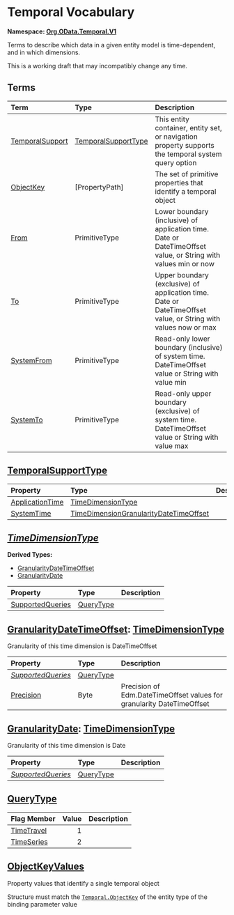 # Temporal Vocabulary
**Namespace: [Org.OData.Temporal.V1](Org.OData.Temporal.V1.xml)**

Terms to describe which data in a given entity model is time-dependent, and in which dimensions.

This is a working draft that may incompatibly change any time.


## Terms

Term|Type|Description
:---|:---|:----------
[TemporalSupport](Org.OData.Temporal.V1.xml#L75)|[TemporalSupportType](#TemporalSupportType)|<a name="TemporalSupport"></a>This entity container, entity set, or navigation property supports the temporal system query option
[ObjectKey](Org.OData.Temporal.V1.xml#L106)|\[PropertyPath\]|<a name="ObjectKey"></a>The set of primitive properties that identify a temporal object
[From](Org.OData.Temporal.V1.xml#L115)|PrimitiveType|<a name="From"></a>Lower boundary (inclusive) of application time. Date or DateTimeOffset value, or String with values min or now
[To](Org.OData.Temporal.V1.xml#L120)|PrimitiveType|<a name="To"></a>Upper boundary (exclusive) of application time. Date or DateTimeOffset value, or String with values now or max
[SystemFrom](Org.OData.Temporal.V1.xml#L125)|PrimitiveType|<a name="SystemFrom"></a>Read-only lower boundary (inclusive) of system time. DateTimeOffset value or String with value min
[SystemTo](Org.OData.Temporal.V1.xml#L130)|PrimitiveType|<a name="SystemTo"></a>Read-only upper boundary (exclusive) of system time. DateTimeOffset value or String with value max

## <a name="TemporalSupportType"></a>[TemporalSupportType](Org.OData.Temporal.V1.xml#L81)


Property|Type|Description
:-------|:---|:----------
[ApplicationTime](Org.OData.Temporal.V1.xml#L82)|[TimeDimensionType](#TimeDimensionType)|
[SystemTime](Org.OData.Temporal.V1.xml#L83)|[TimeDimensionGranularityDateTimeOffset](#TimeDimensionGranularityDateTimeOffset)|

## <a name="TimeDimensionType"></a>[*TimeDimensionType*](Org.OData.Temporal.V1.xml#L86)


**Derived Types:**
- [GranularityDateTimeOffset](#GranularityDateTimeOffset)
- [GranularityDate](#GranularityDate)

Property|Type|Description
:-------|:---|:----------
[SupportedQueries](Org.OData.Temporal.V1.xml#L87)|[QueryType](#QueryType)|

## <a name="GranularityDateTimeOffset"></a>[GranularityDateTimeOffset](Org.OData.Temporal.V1.xml#L90): [TimeDimensionType](#TimeDimensionType)
Granularity of this time dimension is DateTimeOffset

Property|Type|Description
:-------|:---|:----------
[*SupportedQueries*](Org.OData.Temporal.V1.xml#L87)|[QueryType](#QueryType)|
[Precision](Org.OData.Temporal.V1.xml#L92)|Byte|Precision of Edm.DateTimeOffset values for granularity DateTimeOffset

## <a name="GranularityDate"></a>[GranularityDate](Org.OData.Temporal.V1.xml#L97): [TimeDimensionType](#TimeDimensionType)
Granularity of this time dimension is Date

Property|Type|Description
:-------|:---|:----------
[*SupportedQueries*](Org.OData.Temporal.V1.xml#L87)|[QueryType](#QueryType)|

## <a name="QueryType"></a>[QueryType](Org.OData.Temporal.V1.xml#L101)


Flag Member|Value|Description
:-----|----:|:----------
[TimeTravel](Org.OData.Temporal.V1.xml#L102)|1|
[TimeSeries](Org.OData.Temporal.V1.xml#L103)|2|

## <a name="ObjectKeyValues"></a>[ObjectKeyValues](Org.OData.Temporal.V1.xml#L164)
Property values that identify a single temporal object

Structure must match the [`Temporal.ObjectKey`](#ObjectKey) of the entity type of the binding parameter value
